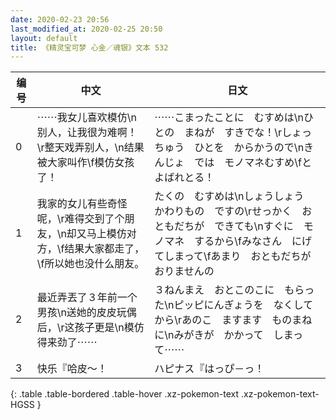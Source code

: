 ```yaml
---
date: 2020-02-23 20:56
last_modified_at: 2020-02-25 20:50
layout: default
title: 《精灵宝可梦 心金／魂银》文本 532
---
```

| 编号 | 中文 | 日文 |
| ---- | ---- | ---- |
| 0 | ⋯⋯我女儿喜欢模仿\n别人，让我很为难啊！\r整天戏弄别人，\n结果被大家叫作\f模仿女孩了！ | ⋯⋯こまったことに　むすめは\nひとの　まねが　すきでな！\rしょっちゅう　ひとを　からかうので\nきんじょ　では　モノマネむすめ\fと　よばれとる！ |
| 1 | 我家的女儿有些奇怪呢，\r难得交到了个朋友，\n却又马上模仿对方，\f结果大家都走了，\f所以她也没什么朋友。 | たくの　むすめは\nしょうしょう　かわりもの　ですの\rせっかく　おともだちが　できても\nすぐに　モノマネ　するから\fみなさん　にげてしまって\fあまり　おともだちが　おりませんの |
| 2 | 最近弄丟了３年前一个男孩\n送她的皮皮玩偶后，\r这孩子更是\n模仿得来劲了⋯⋯ | ３ねんまえ　おとこのこに　もらった\nピッピにんぎょうを　なくしてから\rあのこ　ますます　ものまねに\nみがきが　かかって　しまって⋯⋯ |
| 3 | 快乐『哈皮～！ | ハピナス『はっぴ－っ！ |
{: .table .table-bordered .table-hover .xz-pokemon-text .xz-pokemon-text-HGSS }